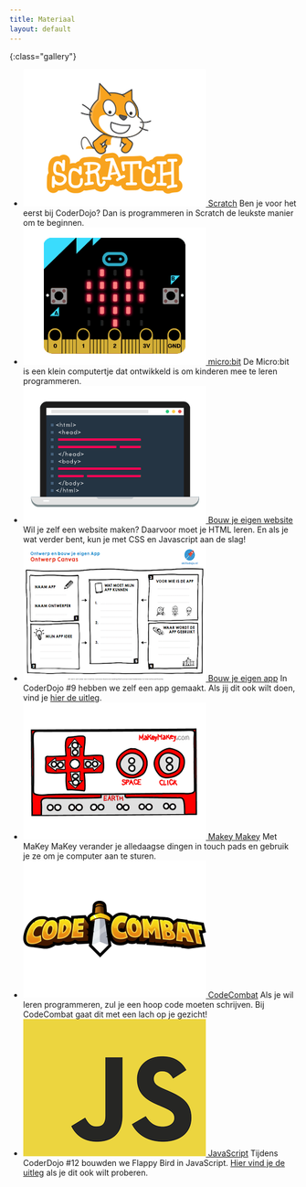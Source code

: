 ```yaml
---
title: Materiaal
layout: default
---
```

{:class="gallery"}
- [![Scratch](/static/img/scratch.png) Scratch](/materiaal/scratch)
  Ben je voor het eerst bij CoderDojo? Dan is programmeren in Scratch de leukste manier om te beginnen. 
- [![micro:bit](/static/img/microbit.png) micro:bit](/materiaal/microbit)
  De Micro:bit is een klein computertje dat ontwikkeld is om kinderen mee te leren programmeren. 
- [![HTML](/static/img/html.png) Bouw je eigen website](/materiaal/website)
  Wil je zelf een website maken? Daarvoor moet je HTML leren. En als je wat verder bent, kun je met CSS en Javascript aan de slag!
- [![App](/static/img/app.png) Bouw je eigen app](/2017/04/15/bouw-je-eigen-app)
  In CoderDojo #9 hebben we zelf een app gemaakt. Als jij dit ook wilt doen, vind je [hier de uitleg](/materiaal/bouw-je-eigen-app).
- [![Makey Makey](/static/img/makeymakey.png) Makey Makey](/2016/09/17/makey-makey.html)
  Met MaKey MaKey verander je alledaagse dingen in touch pads en gebruik je ze om je computer aan te sturen.
- [![CodeCombat](/static/img/codecombat.png) CodeCombat](/2017/01/21/codecombat.html)
  Als je wil leren programmeren, zul je een hoop code moeten schrijven. Bij CodeCombat gaat dit met een lach op je gezicht!
- [![JavaScript](/static/img/javascript.png) JavaScript](/2017/09/16/javascript-flappybird)
  Tijdens CoderDojo #12 bouwden we Flappy Bird in JavaScript. [Hier vind je de uitleg](/2017/09/16/javascript-flappybird.html) als je dit ook wilt proberen.